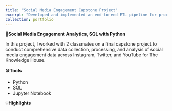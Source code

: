 ```yaml
---
title: "Social Media Engagement Capstone Project"
excerpt: "Developed and implemented an end-to-end ETL pipeline for processing social media engagement data across Instagram, Twitter, and YouTube. The pipeline encompassed extracting raw data, performing data transformation using **Python**, orchestrating the pipeline on PostgreSQL, and creating a dashboard using **Tableau**. [View Code on GitHub](https://github.com/tpham16/TKH-Social-Media-Engagement-Analytics) <br/><a href='https://github.com/tpham16/TKH-Social-Media-Engagement-Analytics'><img src='./images/SocialMediaEngagementDashboard.png' width='50%'></a>"
collection: portfolio
---
```


📱**Social Media Engagement Analytics, SQL with Python** 

In this project, I worked with 2 classmates on a final capstone project to conduct comprehensive data collection, processing, and analysis of
social media engagement data across Instagram, Twitter, and YouTube for The Knowledge House. 

🛠️**Tools**
* Python
* SQL
* Jupyter Notebook

💡**Highlights** 
